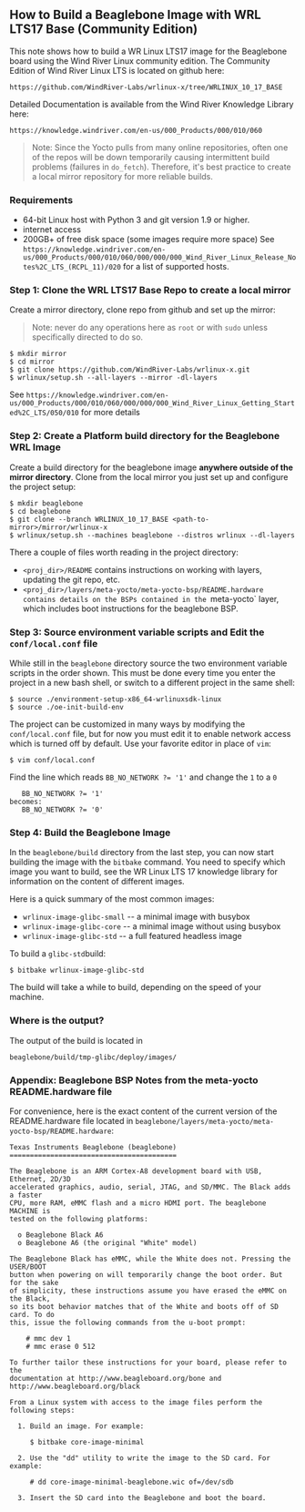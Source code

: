 ## How to Build a Beaglebone Image with WRL LTS17 Base (Community Edition)
This note shows how to build a WR Linux LTS17 image for the Beaglebone board using the Wind River Linux community edition. The Community Edition of Wind River Linux LTS is located on github here: 
```
https://github.com/WindRiver-Labs/wrlinux-x/tree/WRLINUX_10_17_BASE
```
Detailed Documentation is available from the Wind River Knowledge Library here:
```
https://knowledge.windriver.com/en-us/000_Products/000/010/060
```
>Note: Since the Yocto pulls from many online repositories, often one of the repos will be down temporarily causing intermittent build problems (failures in `do_fetch`). Therefore,  it's best practice to create a local mirror repository for more reliable builds.

### Requirements
- 64-bit Linux host with Python 3 and git version 1.9 or higher.
- internet access
-  200GB+ of free disk space (some images require more space)
See `https://knowledge.windriver.com/en-us/000_Products/000/010/060/000/000/000_Wind_River_Linux_Release_Notes%2C_LTS_(RCPL_11)/020` for a list of supported hosts.

### Step 1: Clone the WRL LTS17 Base Repo to create a local mirror
Create a mirror directory, clone repo from github and set up the mirror:
> Note: never do any operations here as `root` or with `sudo` unless specifically directed to do so.
```
$ mkdir mirror
$ cd mirror
$ git clone https://github.com/WindRiver-Labs/wrlinux-x.git
$ wrlinux/setup.sh --all-layers --mirror -dl-layers
```
See `https://knowledge.windriver.com/en-us/000_Products/000/010/060/000/000/000_Wind_River_Linux_Getting_Started%2C_LTS/050/010` for more details

### Step 2: Create a Platform build directory for the Beaglebone WRL Image
Create a build directory for the beaglebone image **anywhere outside of the mirror directory**. Clone from the local mirror you just set up and configure the project setup:
```
$ mkdir beaglebone
$ cd beaglebone
$ git clone --branch WRLINUX_10_17_BASE <path-to-mirror>/mirror/wrlinux-x
$ wrlinux/setup.sh --machines beaglebone --distros wrlinux --dl-layers
```
There a couple of files worth reading in the project directory:
- `<proj_dir>/README` contains instructions on working with layers, updating the git repo, etc.
- `<proj_dir>/layers/meta-yocto/meta-yocto-bsp/README.hardware contains details on the BSPs contained in the `meta-yocto` layer, which includes boot instructions for the beaglebone BSP.

### Step 3: Source environment variable scripts and Edit the `conf/local.conf` file
While still in the `beaglebone` directory source the two environment variable scripts in the order shown. This must be done every time you enter the project in a new bash shell, or switch to a different project in the same shell:
```
$ source ./environment-setup-x86_64-wrlinuxsdk-linux
$ source ./oe-init-build-env
```
The project can be customized in many ways by modifying the `conf/local.conf` file, but for now you must edit it to enable network access which is turned off by default. Use your favorite editor in place of `vim`:
```
$ vim conf/local.conf
```
Find the line which reads `BB_NO_NETWORK ?= '1'` and change the `1` to a `0`
```
   BB_NO_NETWORK ?= '1'
becomes:
   BB_NO_NETWORK ?= '0'
```
### Step 4: Build the Beaglebone Image
In the `beaglebone/build` directory from the last step, you can now start building the image with the `bitbake` command. You need to specify which image you want to build, see the WR Linux LTS 17 knowledge library for information on the content of different images.

Here is a quick summary of the most common images:
- `wrlinux-image-glibc-small` -- a minimal image with busybox
- `wrlinux-image-glibc-core` -- a minimal image without using busybox
- `wrlinux-image-glibc-std` -- a full featured headless image

To build a `glibc-std`build:
```
$ bitbake wrlinux-image-glibc-std
```
The build will take a while to build, depending on the speed of your machine.

### Where is the output?
The output of the build is located in
```
beaglebone/build/tmp-glibc/deploy/images/
```
### Appendix: Beaglebone BSP Notes from the meta-yocto README.hardware file
For convenience, here is the exact content of the current version of the README.hardware file located in 
`beaglebone/layers/meta-yocto/meta-yocto-bsp/README.hardware`:

```
Texas Instruments Beaglebone (beaglebone)
=========================================

The Beaglebone is an ARM Cortex-A8 development board with USB, Ethernet, 2D/3D
accelerated graphics, audio, serial, JTAG, and SD/MMC. The Black adds a faster
CPU, more RAM, eMMC flash and a micro HDMI port. The beaglebone MACHINE is
tested on the following platforms:

  o Beaglebone Black A6
  o Beaglebone A6 (the original "White" model)

The Beaglebone Black has eMMC, while the White does not. Pressing the USER/BOOT
button when powering on will temporarily change the boot order. But for the sake
of simplicity, these instructions assume you have erased the eMMC on the Black,
so its boot behavior matches that of the White and boots off of SD card. To do
this, issue the following commands from the u-boot prompt:

    # mmc dev 1
    # mmc erase 0 512

To further tailor these instructions for your board, please refer to the
documentation at http://www.beagleboard.org/bone and http://www.beagleboard.org/black

From a Linux system with access to the image files perform the following steps:

  1. Build an image. For example:

     $ bitbake core-image-minimal

  2. Use the "dd" utility to write the image to the SD card. For example:

     # dd core-image-minimal-beaglebone.wic of=/dev/sdb

  3. Insert the SD card into the Beaglebone and boot the board.
```
